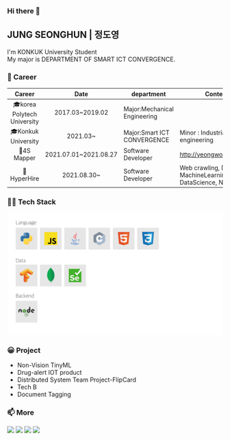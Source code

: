 ### Hi there 👋

## JUNG SEONGHUN | 정도영
I'm KONKUK University Student</br>
My major is DEPARTMENT OF SMART ICT CONVERGENCE.</br>



### 💼 Career

| Career 	| Date 	| department | Contents |
|:-:	|:-:	|-	|-	|
| 🎓korea Polytech University 	| 2017.03~2019.02 	| Major:Mechanical Engineering 	|  	|
| 🎓Konkuk University 	| 2021.03~ 	| Major:Smart ICT CONVERGENCE	| Minor : Industrial engineering	|
| 💼4S Mapper | 2021.07.01~2021.08.27 | Software Developer | http://yeongwol.dromii.com	|
| 💼HyperHire | 2021.08.30~ | Software Developer | Web crawling, DB, MachineLearning, DataScience, NLP	|

  


### 👨‍💻 Tech Stack
<img src="https://github.com/seonghun-dev/seonghun-dev.github.io/blob/main/images/tech_stack.png?raw=true"/>


### 😀 Project
- Non-Vision TinyML
- Drug-alert IOT product
- Distributed System Team Project-FlipCard
- Tech B
- Document Tagging

### 📫 More
<a href="https://www.linkedin.com/in/seonghun/" target="_blank"><img src="https://img.shields.io/badge/Linkedin-3776AB?style=flat-square&logo=linkedin&logoColor=white"/></a>
<a href="https://stackoverflow.com/users/16596710/seonghun" target="_blank"><img src="https://img.shields.io/badge/stackoverflow-EF8236?style=flat-square&logo=stackoverflow&logoColor=white"/></a>
<a href="https://www.pinterest.co.kr/seonghundev" target="_blank"><img src="https://img.shields.io/badge/pinterest-d14836?style=flat-square&logo=pinterest&logoColor=white"/></a>
<a href="mailto:dev.seonghun@gmail.com" target="_blank"><img src="https://img.shields.io/badge/Gmail-d14836?style=flat-square&logo=Gmail&logoColor=white"/></a>








<!--
**pepperdad/pepperdad** is a ✨ _special_ ✨ repository because its `README.md` (this file) appears on your GitHub profile.

Here are some ideas to get you started:

- 🔭 I’m currently working on ...
- 🌱 I’m currently learning ...
- 👯 I’m looking to collaborate on ...
- 🤔 I’m looking for help with ...
- 💬 Ask me about ...
- 📫 How to reach me: ...
- 😄 Pronouns: ...
- ⚡ Fun fact: ...
-->
